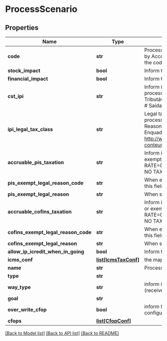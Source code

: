 # ProcessScenario

## Properties
Name | Type | Description | Notes
------------ | ------------- | ------------- | -------------
**code** | **str** | Process code to Identify this configuration, its is unique by Accounty Id or when standard, its has priority when the code match with the standard code. | 
**stock_impact** | **bool** | Inform that the process has inventory impact. | [optional] 
**financial_impact** | **bool** | Inform that the process has financial impact. | [optional] 
**cst_ipi** | **str** | Inform if this process is subject to IPI taxation on output process - &#39;50&#39; # Saída Tributada - &#39;51&#39; # Saída Tributável com Alíquota Zero - &#39;52&#39; # Saída Isenta - &#39;53&#39; # Saída Não-Tributada - &#39;54&#39; # Saída Imune  | [optional] 
**ipi_legal_tax_class** | **str** | Legal tax classificação for IPI (enquadramento) When the processo has CST IPI 52 or 54, is mandatory inform Reason Code, see Anexo XIV - Código de Enquadramento Legal do IPI from  http://www.nfe.fazenda.gov.br/portal/exibirArquivo.aspx?conteudo&#x3D;mCnJajU4BKU&#x3D;  | [optional] 
**accruable_pis_taxation** | **str** | Inform if this item by nature is subject to PIS taxation or exempt - &#39;T&#39; # TAXABLE - &#39;Z&#39; # TAXABLE WITH RATE&#x3D;0.00 - &#39;E&#39; # EXEMPT - &#39;H&#39; # SUSPENDED - &#39;N&#39; # NO TAXABLE  | [optional] 
**pis_exempt_legal_reason_code** | **str** | When exempt, taxable with zero, suspended, not taxable, this field holds the official code number | [optional] 
**pis_exempt_legal_reason** | **str** | When specifi reason, this field has the description | [optional] 
**accruable_cofins_taxation** | **str** | Inform if this item by nature is subject to COFINS taxation or exempt - &#39;T&#39; # TAXABLE - &#39;Z&#39; # TAXABLE WITH RATE&#x3D;0.00 - &#39;E&#39; # EXEMPT - &#39;H&#39; # SUSPENDED - &#39;N&#39; # NO TAXABLE  | [optional] 
**cofins_exempt_legal_reason_code** | **str** | When exempt, taxable with zero, suspended, not taxable, this field holds the official code number | [optional] 
**cofins_exempt_legal_reason** | **str** | When specifi reason, this field has the description | [optional] 
**allow_ip_icredit_when_in_going** | **bool** | Inform that the process allow IPI credit to Input process | [optional] 
**icms_conf** | [**list[IcmsTaxConf]**](IcmsTaxConf.md) | the map key is state code | [optional] 
**name** | **str** | Process name to Identify this configuration | 
**type** | **str** |  | [optional] 
**way_type** | **str** | inform if the transaction is an operation to internalizing (receive) item or value | [optional] 
**goal** | **str** |  | [optional] 
**over_write_cfop** | **bool** | inform that the configuration process overwrites the cfop configuration. | [optional] 
**cfops** | [**list[CfopConf]**](CfopConf.md) |  | [optional] 

[[Back to Model list]](../README.md#documentation-for-models) [[Back to API list]](../README.md#documentation-for-api-endpoints) [[Back to README]](../README.md)


